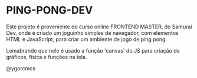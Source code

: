 # PING-PONG-DEV

Este projeto é proveniente do curso online FRONTEND MASTER, do Samurai Dev, 
onde é criado um joguinho simples de navegador, com elementos HTML e JavaScript,
para criar um ambiente de jogo de ping pong.

Lemabrando que nele é usado a função 'canvas' do JS para criação de gráficos, física e funções na tela.

@ygorcmcs
